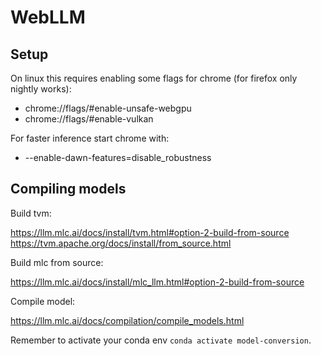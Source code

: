 # WebLLM

## Setup

On linux this requires enabling some flags for chrome (for firefox only nightly works):

-   chrome://flags/#enable-unsafe-webgpu
-   chrome://flags/#enable-vulkan

For faster inference start chrome with:

-   --enable-dawn-features=disable_robustness

## Compiling models

Build tvm:

https://llm.mlc.ai/docs/install/tvm.html#option-2-build-from-source
https://tvm.apache.org/docs/install/from_source.html

Build mlc from source:

https://llm.mlc.ai/docs/install/mlc_llm.html#option-2-build-from-source

Compile model:

https://llm.mlc.ai/docs/compilation/compile_models.html

Remember to activate your conda env `conda activate model-conversion`.

